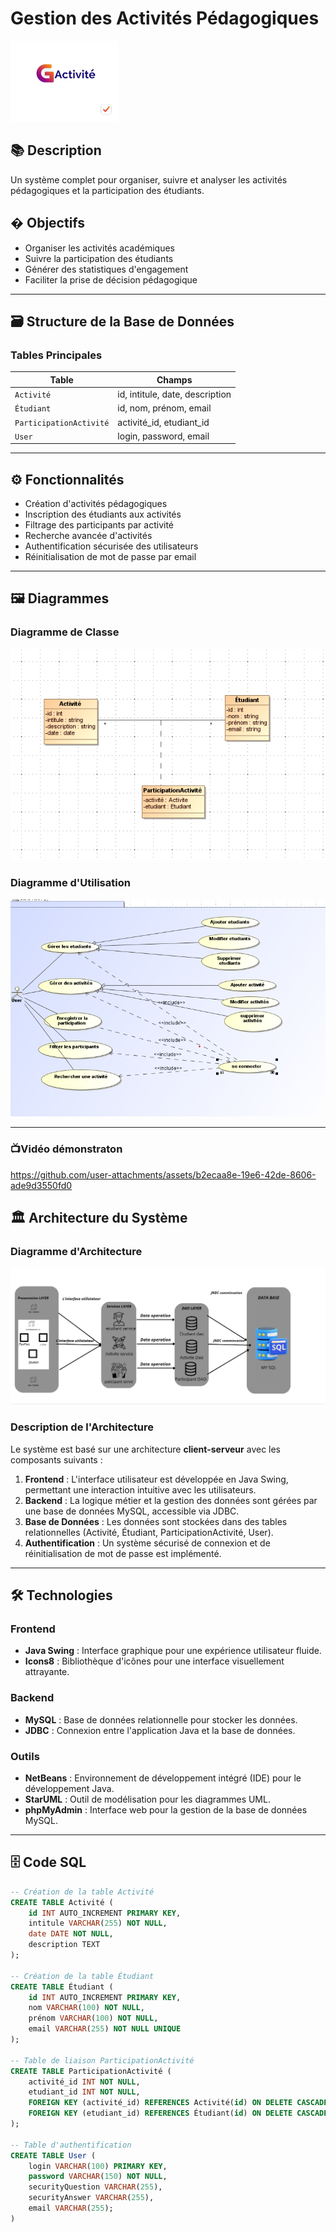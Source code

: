 

# Gestion des Activités Pédagogiques 

![logo de l'application](./src/gui/images/G-Activite.png)
## 📚 Description
Un système complet pour organiser, suivre et analyser les activités pédagogiques et la participation des étudiants.

## � Objectifs
- Organiser les activités académiques
- Suivre la participation des étudiants
- Générer des statistiques d'engagement
- Faciliter la prise de décision pédagogique

---

## 🗃️ Structure de la Base de Données

### Tables Principales
| Table                 | Champs                          |
|-----------------------|---------------------------------|
| `Activité`            | id, intitule, date, description|
| `Étudiant`            | id, nom, prénom, email         |
| `ParticipationActivité`| activité_id, etudiant_id       |
| `User`                | login, password, email         |

---

## ⚙️ Fonctionnalités
- Création d'activités pédagogiques
- Inscription des étudiants aux activités
- Filtrage des participants par activité
- Recherche avancée d'activités
- Authentification sécurisée des utilisateurs
- Réinitialisation de mot de passe par email

---

## 🖼️ Diagrammes

### Diagramme de Classe
![Diagramme de classe](./src/gui/images/cla.png)

### Diagramme d'Utilisation
![Diagramme d'utilisation](./src/gui/images/utilisationn.png)

---
### 📺Vidéo démonstraton


https://github.com/user-attachments/assets/b2ecaa8e-19e6-42de-8606-ade9d3550fd0
## 🏛️ Architecture du Système

### **Diagramme d'Architecture**
![Diagramme d'architecture](src/gui/images/Archit.png)



### **Description de l'Architecture**
Le système est basé sur une architecture **client-serveur** avec les composants suivants :
1. **Frontend** : L'interface utilisateur est développée en Java Swing, permettant une interaction intuitive avec les utilisateurs.
2. **Backend** : La logique métier et la gestion des données sont gérées par une base de données MySQL, accessible via JDBC.
3. **Base de Données** : Les données sont stockées dans des tables relationnelles (Activité, Étudiant, ParticipationActivité, User).
4. **Authentification** : Un système sécurisé de connexion et de réinitialisation de mot de passe est implémenté.

---

## 🛠️ Technologies

### **Frontend**
- **Java Swing** : Interface graphique pour une expérience utilisateur fluide.
- **Icons8** : Bibliothèque d'icônes pour une interface visuellement attrayante.

### **Backend**
- **MySQL** : Base de données relationnelle pour stocker les données.
- **JDBC** : Connexion entre l'application Java et la base de données.

### **Outils**
- **NetBeans** : Environnement de développement intégré (IDE) pour le développement Java.
- **StarUML** : Outil de modélisation pour les diagrammes UML.
- **phpMyAdmin** : Interface web pour la gestion de la base de données MySQL.

---

## 🗄️ Code SQL

```sql
-- Création de la table Activité
CREATE TABLE Activité (
    id INT AUTO_INCREMENT PRIMARY KEY,
    intitule VARCHAR(255) NOT NULL,
    date DATE NOT NULL,
    description TEXT
);

-- Création de la table Étudiant
CREATE TABLE Étudiant (
    id INT AUTO_INCREMENT PRIMARY KEY,
    nom VARCHAR(100) NOT NULL,
    prénom VARCHAR(100) NOT NULL,
    email VARCHAR(255) NOT NULL UNIQUE
);

-- Table de liaison ParticipationActivité
CREATE TABLE ParticipationActivité (
    activité_id INT NOT NULL,
    etudiant_id INT NOT NULL,
    FOREIGN KEY (activité_id) REFERENCES Activité(id) ON DELETE CASCADE,
    FOREIGN KEY (etudiant_id) REFERENCES Étudiant(id) ON DELETE CASCADE
);

-- Table d'authentification
CREATE TABLE User (
    login VARCHAR(100) PRIMARY KEY,
    password VARCHAR(150) NOT NULL,
    securityQuestion VARCHAR(255),
    securityAnswer VARCHAR(255),
    email VARCHAR(255);
)
